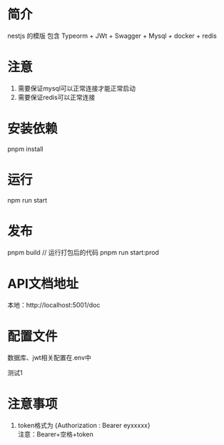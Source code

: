 # 简介
nestjs 的模版
包含 Typeorm + JWt + Swagger + Mysql + docker + redis

# 注意
1. 需要保证mysql可以正常连接才能正常启动
2. 需要保证redis可以正常连接

# 安装依赖
pnpm install

# 运行
npm run start 

# 发布
pnpm build
// 运行打包后的代码
pnpm run start:prod

# API文档地址
本地：http://localhost:5001/doc

# 配置文件
数据库、jwt相关配置在.env中

测试1

# 注意事项
1. token格式为  {Authorization : Bearer eyxxxxx}     
   注意：Bearer+空格+token